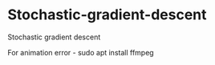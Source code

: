 # Stochastic-gradient-descent
Stochastic gradient descent


For animation error - 
sudo apt install ffmpeg
